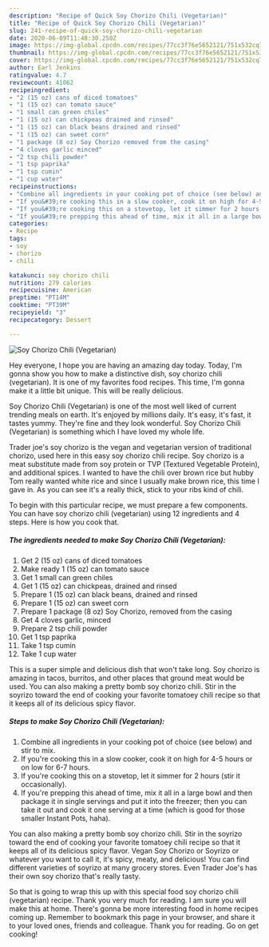 ```yaml
---
description: "Recipe of Quick Soy Chorizo Chili (Vegetarian)"
title: "Recipe of Quick Soy Chorizo Chili (Vegetarian)"
slug: 241-recipe-of-quick-soy-chorizo-chili-vegetarian
date: 2020-06-09T11:48:30.250Z
image: https://img-global.cpcdn.com/recipes/77cc3f76e5652121/751x532cq70/soy-chorizo-chili-vegetarian-recipe-main-photo.jpg
thumbnail: https://img-global.cpcdn.com/recipes/77cc3f76e5652121/751x532cq70/soy-chorizo-chili-vegetarian-recipe-main-photo.jpg
cover: https://img-global.cpcdn.com/recipes/77cc3f76e5652121/751x532cq70/soy-chorizo-chili-vegetarian-recipe-main-photo.jpg
author: Earl Jenkins
ratingvalue: 4.7
reviewcount: 41062
recipeingredient:
- "2 (15 oz) cans of diced tomatoes"
- "1 (15 oz) can tomato sauce"
- "1 small can green chiles"
- "1 (15 oz) can chickpeas drained and rinsed"
- "1 (15 oz) can black beans drained and rinsed"
- "1 (15 oz) can sweet corn"
- "1 package (8 oz) Soy Chorizo removed from the casing"
- "4 cloves garlic minced"
- "2 tsp chili powder"
- "1 tsp paprika"
- "1 tsp cumin"
- "1 cup water"
recipeinstructions:
- "Combine all ingredients in your cooking pot of choice (see below) and stir to mix."
- "If you&#39;re cooking this in a slow cooker, cook it on high for 4-5 hours or on low for 6-7 hours."
- "If you&#39;re cooking this on a stovetop, let it simmer for 2 hours (stir it occasionally)."
- "If you&#39;re prepping this ahead of time, mix it all in a large bowl and then package it in single servings and put it into the freezer; then you can take it out and cook it one serving at a time (which is good for those smaller Instant Pots, haha)."
categories:
- Recipe
tags:
- soy
- chorizo
- chili

katakunci: soy chorizo chili 
nutrition: 279 calories
recipecuisine: American
preptime: "PT14M"
cooktime: "PT39M"
recipeyield: "3"
recipecategory: Dessert

---
```



![Soy Chorizo Chili (Vegetarian)](https://img-global.cpcdn.com/recipes/77cc3f76e5652121/751x532cq70/soy-chorizo-chili-vegetarian-recipe-main-photo.jpg)

Hey everyone, I hope you are having an amazing day today. Today, I'm gonna show you how to make a distinctive dish, soy chorizo chili (vegetarian). It is one of my favorites food recipes. This time, I'm gonna make it a little bit unique. This will be really delicious.

Soy Chorizo Chili (Vegetarian) is one of the most well liked of current trending meals on earth. It's enjoyed by millions daily. It's easy, it's fast, it tastes yummy. They're fine and they look wonderful. Soy Chorizo Chili (Vegetarian) is something which I have loved my whole life.

Trader joe&#39;s soy chorizo is the vegan and vegetarian version of traditional chorizo, used here in this easy soy chorizo chili recipe. Soy chorizo is a meat substitute made from soy protein or TVP (Textured Vegetable Protein), and additional spices. I wanted to have the chili over brown rice but hubby Tom really wanted white rice and since I usually make brown rice, this time I gave in. As you can see it&#39;s a really thick, stick to your ribs kind of chili.


To begin with this particular recipe, we must prepare a few components. You can have soy chorizo chili (vegetarian) using 12 ingredients and 4 steps. Here is how you cook that.

<!--inarticleads1-->

##### The ingredients needed to make Soy Chorizo Chili (Vegetarian):

1. Get 2 (15 oz) cans of diced tomatoes
1. Make ready 1 (15 oz) can tomato sauce
1. Get 1 small can green chiles
1. Get 1 (15 oz) can chickpeas, drained and rinsed
1. Prepare 1 (15 oz) can black beans, drained and rinsed
1. Prepare 1 (15 oz) can sweet corn
1. Prepare 1 package (8 oz) Soy Chorizo, removed from the casing
1. Get 4 cloves garlic, minced
1. Prepare 2 tsp chili powder
1. Get 1 tsp paprika
1. Take 1 tsp cumin
1. Take 1 cup water


This is a super simple and delicious dish that won&#39;t take long. Soy chorizo is amazing in tacos, burritos, and other places that ground meat would be used. You can also making a pretty bomb soy chorizo chili. Stir in the soyrizo toward the end of cooking your favorite tomatoey chili recipe so that it keeps all of its delicious spicy flavor. 

<!--inarticleads2-->

##### Steps to make Soy Chorizo Chili (Vegetarian):

1. Combine all ingredients in your cooking pot of choice (see below) and stir to mix.
1. If you&#39;re cooking this in a slow cooker, cook it on high for 4-5 hours or on low for 6-7 hours.
1. If you&#39;re cooking this on a stovetop, let it simmer for 2 hours (stir it occasionally).
1. If you&#39;re prepping this ahead of time, mix it all in a large bowl and then package it in single servings and put it into the freezer; then you can take it out and cook it one serving at a time (which is good for those smaller Instant Pots, haha).


You can also making a pretty bomb soy chorizo chili. Stir in the soyrizo toward the end of cooking your favorite tomatoey chili recipe so that it keeps all of its delicious spicy flavor. Vegan Soy Chorizo or Soyrizo or whatever you want to call it, it&#39;s spicy, meaty, and delicious! You can find different varieties of soyrizo at many grocery stores. Even Trader Joe&#39;s has their own soy chorizo that&#39;s really tasty. 

So that is going to wrap this up with this special food soy chorizo chili (vegetarian) recipe. Thank you very much for reading. I am sure you will make this at home. There's gonna be more interesting food in home recipes coming up. Remember to bookmark this page in your browser, and share it to your loved ones, friends and colleague. Thank you for reading. Go on get cooking!

